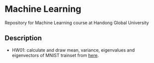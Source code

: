 # Machine Learning
Repository for Machine Learning course at Handong Global University

## Description
- HW01: calculate and draw mean, variance, eigenvalues and eigenvectors of MNIST trainset from [here](http://deeplearning.net/data/mnist/mnist.pkl.gz).
